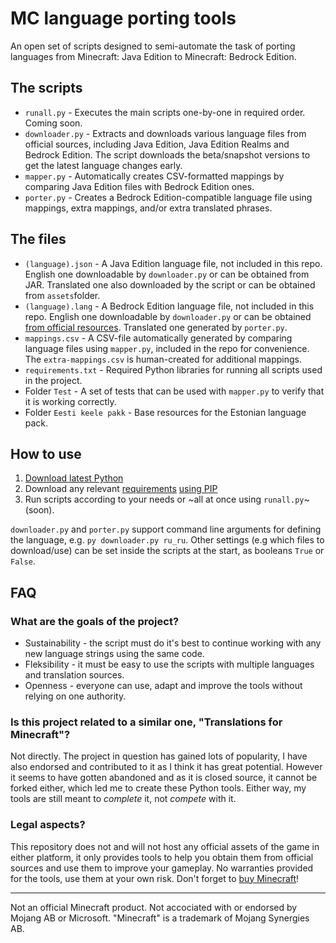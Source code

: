 # MC language porting tools

An open set of scripts designed to semi-automate the task of porting languages from Minecraft: Java Edition to Minecraft: Bedrock Edition.

## The scripts

* `runall.py` - Executes the main scripts one-by-one in required order. Coming soon.
* `downloader.py` - Extracts and downloads various language files from official sources, including Java Edition, Java Edition Realms and Bedrock Edition. The script downloads the beta/snapshot versions to get the latest language changes early.
* `mapper.py` - Automatically creates CSV-formatted mappings by comparing Java Edition files with Bedrock Edition ones.
* `porter.py` - Creates a Bedrock Edition-compatible language file using mappings, extra mappings, and/or extra translated phrases.

## The files

* `(language).json` - A Java Edition language file, not included in this repo. English one downloadable by `downloader.py` or can be obtained from JAR. Translated one also downloaded by the script or can be obtained from `assets`folder.
* `(language).lang` - A Bedrock Edition language file, not included in this repo. English one downloadable by `downloader.py` or can be obtained [from official resources](https://aka.ms/MinecraftBetaResources). Translated one generated by `porter.py`.
* `mappings.csv` - A CSV-file automatically generated by comparing language files using `mapper.py`, included in the repo for convenience. The `extra-mappings.csv` is human-created for additional mappings.
* `requirements.txt` - Required Python libraries for running all scripts used in the project.
* Folder `Test` - A set of tests that can be used with `mapper.py` to verify that it is working correctly.
* Folder `Eesti keele pakk` - Base resources for the Estonian language pack.

## How to use

1) [Download latest Python](https://www.python.org/downloads/)
2) Download any relevant [requirements](https://gitlab.com/Madis0/mc-language-port/blob/master/requirements.txt) [using PIP](https://packaging.python.org/tutorials/installing-packages/#installing-from-pypi)
3) Run scripts according to your needs or ~all at once using `runall.py`~ (soon).

`downloader.py` and `porter.py` support command line arguments for defining the language, e.g. `py downloader.py ru_ru`. Other settings (e.g which files to download/use) can be set inside the scripts at the start, as booleans `True` or `False`.

## FAQ

### What are the goals of the project?

* Sustainability - the script must do it's best to continue working with any new language strings using the same code.
* Fleksibility - it must be easy to use the scripts with multiple languages and translation sources. 
* Openness - everyone can use, adapt and improve the tools without relying on one authority.

### Is this project related to a similar one, "Translations for Minecraft"?

Not directly. The project in question has gained lots of popularity, I have also endorsed and contributed to it as I think it has great potential. 
However it seems to have gotten abandoned and as it is closed source, it cannot be forked either, which led me to create these Python tools. 
Either way, my tools are still meant to *complete* it, not *compete* with it.

### Legal aspects?

This repository does not and will not host any official assets of the game in either platform, it only provides tools to help you obtain them from official sources and use them to improve your gameplay. No warranties provided for the tools, use them at your own risk. Don't forget to [buy Minecraft](https://minecraft.net)!

---

Not an official Minecraft product. Not accociated with or endorsed by Mojang AB or Microsoft. "Minecraft" is a trademark of Mojang Synergies AB.